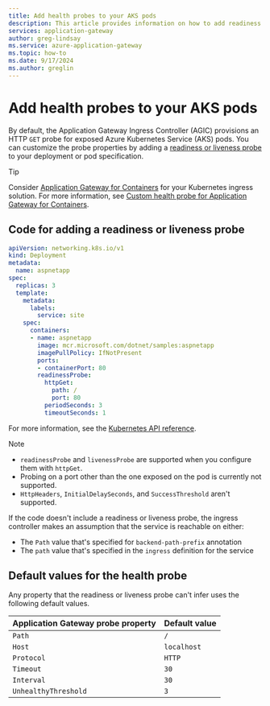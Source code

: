 ```yaml
---
title: Add health probes to your AKS pods
description: This article provides information on how to add readiness or liveness health probes to AKS pods by using Application Gateway. 
services: application-gateway
author: greg-lindsay
ms.service: azure-application-gateway
ms.topic: how-to
ms.date: 9/17/2024
ms.author: greglin
---
```


# Add health probes to your AKS pods

By default, the Application Gateway Ingress Controller (AGIC) provisions an HTTP `GET` probe for exposed Azure Kubernetes Service (AKS) pods. You can customize the probe properties by adding a [readiness or liveness probe](https://kubernetes.io/docs/tasks/configure-pod-container/configure-liveness-readiness-probes/) to your deployment or pod specification.

> [!TIP]
> Consider [Application Gateway for Containers](for-containers/overview.md) for your Kubernetes ingress solution. For more information, see [Custom health probe for Application Gateway for Containers](for-containers/custom-health-probe.md).

## Code for adding a readiness or liveness probe

```yaml
apiVersion: networking.k8s.io/v1
kind: Deployment
metadata:
  name: aspnetapp
spec:
  replicas: 3
  template:
    metadata:
      labels:
        service: site
    spec:
      containers:
      - name: aspnetapp
        image: mcr.microsoft.com/dotnet/samples:aspnetapp
        imagePullPolicy: IfNotPresent
        ports:
        - containerPort: 80
        readinessProbe:
          httpGet:
            path: /
            port: 80
          periodSeconds: 3
          timeoutSeconds: 1
```

For more information, see the [Kubernetes API reference](https://kubernetes.io/docs/reference/generated/kubernetes-api/v1.23/#httpgetaction-v1-core).

> [!NOTE]
> - `readinessProbe` and `livenessProbe` are supported when you configure them with `httpGet`.
> - Probing on a port other than the one exposed on the pod is currently not supported.
> - `HttpHeaders`, `InitialDelaySeconds`, and `SuccessThreshold` aren't supported.

If the code doesn't include a readiness or liveness probe, the ingress controller makes an assumption that the service is reachable on either:

- The `Path` value that's specified for `backend-path-prefix` annotation
- The `path` value that's specified in the `ingress` definition for the service

## Default values for the health probe

Any property that the readiness or liveness probe can't infer uses the following default values.

| Application Gateway probe property | Default value |
|-|-|
| `Path` | `/` |
| `Host` | `localhost` |
| `Protocol` | `HTTP` |
| `Timeout` | `30` |
| `Interval` | `30` |
| `UnhealthyThreshold` | `3` |
